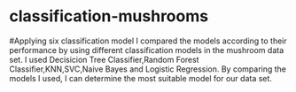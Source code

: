 # classification-mushrooms
#Applying six classification model
I  compared the models according to their performance by using different classification models in the mushroom data set.
I used Decisicion Tree Classifier,Random Forest Classifier,KNN,SVC,Naive Bayes and Logistic Regression.
By comparing the models I used, I can determine the most suitable model for our data set.
